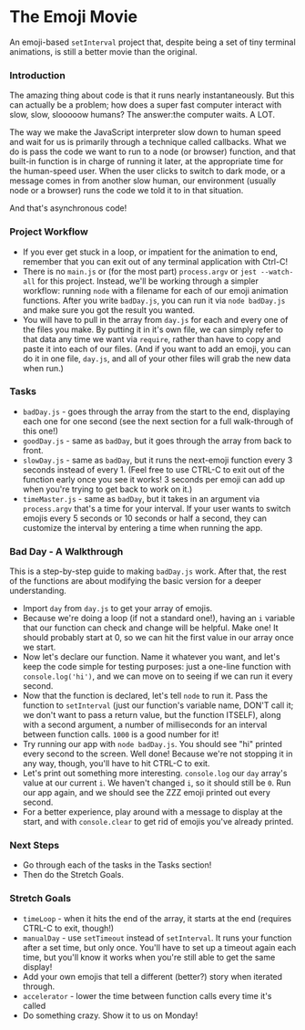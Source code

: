 # The Emoji Movie

An emoji-based `setInterval` project that, despite being a set of tiny terminal animations, is still a better movie than the original.


### Introduction

The amazing thing about code is that it runs nearly instantaneously. But this can actually be a problem; how does a super fast computer interact with slow, slow, slooooow humans? The answer:the computer waits. A LOT.

The way we make the JavaScript interpreter slow down to human speed and wait for us is primarily through a technique called callbacks. What we do is pass the code we want to run to a node (or browser) function, and that built-in function is in charge of running it later, at the appropriate time for the human-speed user. When the user clicks to switch to dark mode, or a message comes in from another slow human, our environment (usually node or a browser) runs the code we told it to in that situation.

And that's asynchronous code!


### Project Workflow

* If you ever get stuck in a loop, or impatient for the animation to end, remember that you can exit out of any terminal application with Ctrl-C!
* There is no `main.js` or (for the most part) `process.argv` or `jest --watch-all` for this project. Instead, we'll be working through a simpler workflow: running `node` with a filename for each of our emoji animation functions. After you write `badDay.js`, you can run it via `node badDay.js` and make sure you got the result you wanted.
* You will have to pull in the array from `day.js` for each and every one of the files you make. By putting it in it's own file, we can simply refer to that data any time we want via `require`, rather than have to copy and paste it into each of our files. (And if you want to add an emoji, you can do it in one file, `day.js`, and all of your other files will grab the new data when run.)


### Tasks

* `badDay.js` - goes through the array from the start to the end, displaying each one for one second (see the next section for a full walk-through of this one!)
* `goodDay.js` - same as `badDay`, but it goes through the array from back to front.
* `slowDay.js` - same as `badDay`, but it runs the next-emoji function every 3 seconds instead of every 1. (Feel free to use CTRL-C to exit out of the function early once you see it works! 3 seconds per emoji can add up when you're trying to get back to work on it.) 
* `timeMaster.js` - same as `badDay`, but it takes in an argument via `process.argv` that's a time for your interval. If your user wants to switch emojis every 5 seconds or 10 seconds or half a second, they can customize the interval by entering a time when running the app.


### Bad Day - A Walkthrough

This is a step-by-step guide to making `badDay.js` work. After that, the rest of the functions are about modifying the basic version for a deeper understanding.

* Import `day` from `day.js` to get your array of emojis.
* Because we're doing a loop (if not a standard one!), having an `i` variable that our function can check and change will be helpful. Make one! It should probably start at 0, so we can hit the first value in our array once we start.
* Now let's declare our function. Name it whatever you want, and let's keep the code simple for testing purposes: just a one-line function with `console.log('hi')`, and we can move on to seeing if we can run it every second.
* Now that the function is declared, let's tell `node` to run it. Pass the function to `setInterval` (just our function's variable name, DON'T call it; we don't want to pass a return value, but the function ITSELF), along with a second argument, a number of milliseconds for an interval between function calls. `1000` is a good number for it!
* Try running our app with `node badDay.js`. You should see "hi" printed every second to the screen. Well done! Because we're not stopping it in any way, though, you'll have to hit CTRL-C to exit.
* Let's print out something more interesting. `console.log` our `day` array's value at our current `i`. We haven't changed `i`, so it should still be `0`. Run our app again, and we should see the ZZZ emoji printed out every second.
* For a better experience, play around with a message to display at the start, and with `console.clear` to get rid of emojis you've already printed.


### Next Steps

* Go through each of the tasks in the Tasks section!
* Then do the Stretch Goals.


### Stretch Goals

* `timeLoop` - when it hits the end of the array, it starts at the end (requires CTRL-C to exit, though!)
* `manualDay` - use `setTimeout` instead of `setInterval`. It runs your function after a set time, but only once. You'll have to set up a timeout again each time, but you'll know it works when you're still able to get the same display!
* Add your own emojis that tell a different (better?) story when iterated through.
* `accelerator` - lower the time between function calls every time it's called
* Do something crazy. Show it to us on Monday!
